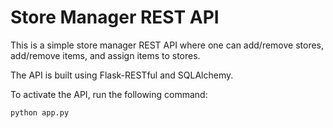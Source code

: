 # Store Manager REST API

This is a simple store manager REST API where one can add/remove stores, add/remove items, and assign items to stores.

The API is built using Flask-RESTful and SQLAlchemy.

To activate the API, run the following command:

  `python app.py`
